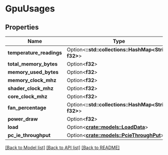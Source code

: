 # GpuUsages

## Properties

Name | Type | Description | Notes
------------ | ------------- | ------------- | -------------
**temperature_readings** | Option<**::std::collections::HashMap<String, f32>**> |  | [optional]
**total_memory_bytes** | Option<**f32**> |  | [optional]
**memory_used_bytes** | Option<**f32**> |  | [optional]
**memory_clock_mhz** | Option<**f32**> |  | [optional]
**shader_clock_mhz** | Option<**f32**> |  | [optional]
**core_clock_mhz** | Option<**f32**> |  | [optional]
**fan_percentage** | Option<**::std::collections::HashMap<String, f32>**> |  | [optional]
**power_draw** | Option<**f32**> |  | [optional]
**load** | Option<[**crate::models::LoadData**](LoadData.md)> |  | [optional]
**pc_ie_throughput** | Option<[**crate::models::PcieThroughPut**](PCIE_ThroughPut.md)> |  | [optional]

[[Back to Model list]](../README.md#documentation-for-models) [[Back to API list]](../README.md#documentation-for-api-endpoints) [[Back to README]](../README.md)


